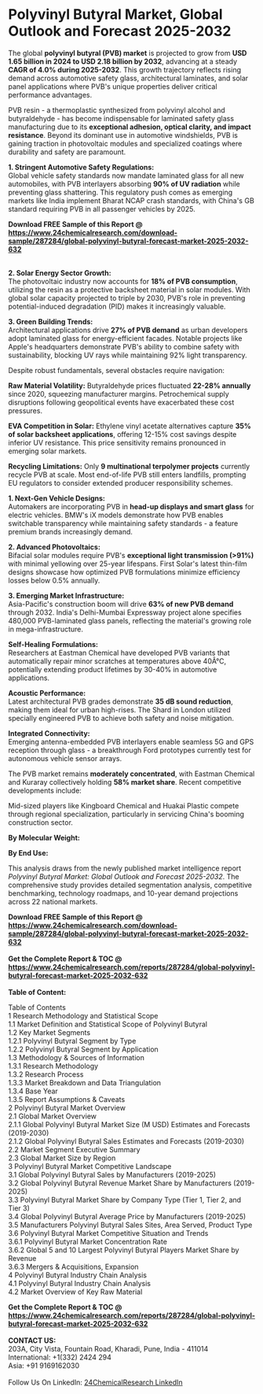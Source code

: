 <h1>Polyvinyl Butyral Market, Global Outlook and Forecast 2025-2032</h1><p>The global <strong>polyvinyl butyral (PVB) market</strong> is projected to grow from <strong>USD 1.65 billion in 2024 to USD 2.18 billion by 2032</strong>, advancing at a steady <strong>CAGR of 4.0% during 2025-2032</strong>. This growth trajectory reflects rising demand across automotive safety glass, architectural laminates, and solar panel applications where PVB's unique properties deliver critical performance advantages.</p><p>PVB resin - a thermoplastic synthesized from polyvinyl alcohol and butyraldehyde - has become indispensable for laminated safety glass manufacturing due to its <strong>exceptional adhesion, optical clarity, and impact resistance</strong>. Beyond its dominant use in automotive windshields, PVB is gaining traction in photovoltaic modules and specialized coatings where durability and safety are paramount.</p><p><strong>1. Stringent Automotive Safety Regulations:</strong><br>
Global vehicle safety standards now mandate laminated glass for all new automobiles, with PVB interlayers absorbing <strong>90% of UV radiation</strong> while preventing glass shattering. This regulatory push comes as emerging markets like India implement Bharat NCAP crash standards, with China's GB standard requiring PVB in all passenger vehicles by 2025.</p><div><b>Download FREE Sample of this Report @ 
            <a href="https://www.24chemicalresearch.com/download-sample/287284/global-polyvinyl-butyral-forecast-market-2025-2032-632">
            https://www.24chemicalresearch.com/download-sample/287284/global-polyvinyl-butyral-forecast-market-2025-2032-632</a></b></div><br><p><strong>2. Solar Energy Sector Growth:</strong><br>
The photovoltaic industry now accounts for <strong>18% of PVB consumption</strong>, utilizing the resin as a protective backsheet material in solar modules. With global solar capacity projected to triple by 2030, PVB's role in preventing potential-induced degradation (PID) makes it increasingly valuable.</p><p><strong>3. Green Building Trends:</strong><br>
Architectural applications drive <strong>27% of PVB demand</strong> as urban developers adopt laminated glass for energy-efficient facades. Notable projects like Apple's headquarters demonstrate PVB's ability to combine safety with sustainability, blocking UV rays while maintaining 92% light transparency.</p><p>Despite robust fundamentals, several obstacles require navigation:</p><p><strong>Raw Material Volatility:</strong> Butyraldehyde prices fluctuated <strong>22-28% annually</strong> since 2020, squeezing manufacturer margins. Petrochemical supply disruptions following geopolitical events have exacerbated these cost pressures.</p><p><strong>EVA Competition in Solar:</strong> Ethylene vinyl acetate alternatives capture <strong>35% of solar backsheet applications</strong>, offering 12-15% cost savings despite inferior UV resistance. This price sensitivity remains pronounced in emerging solar markets.</p><p><strong>Recycling Limitations:</strong> Only <strong>9 multinational terpolymer projects</strong> currently recycle PVB at scale. Most end-of-life PVB still enters landfills, prompting EU regulators to consider extended producer responsibility schemes.</p><p><strong>1. Next-Gen Vehicle Designs:</strong><br>
Automakers are incorporating PVB in <strong>head-up displays and smart glass</strong> for electric vehicles. BMW's iX models demonstrate how PVB enables switchable transparency while maintaining safety standards - a feature premium brands increasingly demand.</p><p><strong>2. Advanced Photovoltaics:</strong><br>
Bifacial solar modules require PVB's <strong>exceptional light transmission (&gt;91%)</strong> with minimal yellowing over 25-year lifespans. First Solar's latest thin-film designs showcase how optimized PVB formulations minimize efficiency losses below 0.5% annually.</p><p><strong>3. Emerging Market Infrastructure:</strong><br>
Asia-Pacific's construction boom will drive <strong>63% of new PVB demand</strong> through 2032. India's Delhi-Mumbai Expressway project alone specifies 480,000 PVB-laminated glass panels, reflecting the material's growing role in mega-infrastructure.</p><p><strong>Self-Healing Formulations:</strong><br>
    Researchers at Eastman Chemical have developed PVB variants that automatically repair minor scratches at temperatures above 40Â°C, potentially extending product lifetimes by 30-40% in automotive applications.</p><p><strong>Acoustic Performance:</strong><br>
    Latest architectural PVB grades demonstrate <strong>35 dB sound reduction</strong>, making them ideal for urban high-rises. The Shard in London utilized specially engineered PVB to achieve both safety and noise mitigation.</p><p><strong>Integrated Connectivity:</strong><br>
    Emerging antenna-embedded PVB interlayers enable seamless 5G and GPS reception through glass - a breakthrough Ford prototypes currently test for autonomous vehicle sensor arrays.</p><p>The PVB market remains <strong>moderately concentrated</strong>, with Eastman Chemical and Kuraray collectively holding <strong>58% market share</strong>. Recent competitive developments include:</p><p>Mid-sized players like Kingboard Chemical and Huakai Plastic compete through regional specialization, particularly in servicing China's booming construction sector.</p><p><strong>By Molecular Weight:</strong></p><p><strong>By End Use:</strong></p><p>This analysis draws from the newly published market intelligence report <em>Polyvinyl Butyral Market: Global Outlook and Forecast 2025-2032</em>. The comprehensive study provides detailed segmentation analysis, competitive benchmarking, technology roadmaps, and 10-year demand projections across 22 national markets.</p><div><b>Download FREE Sample of this Report @ 
            <a href="https://www.24chemicalresearch.com/download-sample/287284/global-polyvinyl-butyral-forecast-market-2025-2032-632">
            https://www.24chemicalresearch.com/download-sample/287284/global-polyvinyl-butyral-forecast-market-2025-2032-632</a></b></div><br><div><b>Get the Complete Report & TOC @ 
            <a href="https://www.24chemicalresearch.com/reports/287284/global-polyvinyl-butyral-forecast-market-2025-2032-632">
            https://www.24chemicalresearch.com/reports/287284/global-polyvinyl-butyral-forecast-market-2025-2032-632</a></b></div><br>
            <b>Table of Content:</b><p>Table of Contents<br />
1 Research Methodology and Statistical Scope<br />
1.1 Market Definition and Statistical Scope of Polyvinyl Butyral<br />
1.2 Key Market Segments<br />
1.2.1 Polyvinyl Butyral Segment by Type<br />
1.2.2 Polyvinyl Butyral Segment by Application<br />
1.3 Methodology & Sources of Information<br />
1.3.1 Research Methodology<br />
1.3.2 Research Process<br />
1.3.3 Market Breakdown and Data Triangulation<br />
1.3.4 Base Year<br />
1.3.5 Report Assumptions & Caveats<br />
2 Polyvinyl Butyral Market Overview<br />
2.1 Global Market Overview<br />
2.1.1 Global Polyvinyl Butyral Market Size (M USD) Estimates and Forecasts (2019-2030)<br />
2.1.2 Global Polyvinyl Butyral Sales Estimates and Forecasts (2019-2030)<br />
2.2 Market Segment Executive Summary<br />
2.3 Global Market Size by Region<br />
3 Polyvinyl Butyral Market Competitive Landscape<br />
3.1 Global Polyvinyl Butyral Sales by Manufacturers (2019-2025)<br />
3.2 Global Polyvinyl Butyral Revenue Market Share by Manufacturers (2019-2025)<br />
3.3 Polyvinyl Butyral Market Share by Company Type (Tier 1, Tier 2, and Tier 3)<br />
3.4 Global Polyvinyl Butyral Average Price by Manufacturers (2019-2025)<br />
3.5 Manufacturers Polyvinyl Butyral Sales Sites, Area Served, Product Type<br />
3.6 Polyvinyl Butyral Market Competitive Situation and Trends<br />
3.6.1 Polyvinyl Butyral Market Concentration Rate<br />
3.6.2 Global 5 and 10 Largest Polyvinyl Butyral Players Market Share by Revenue<br />
3.6.3 Mergers & Acquisitions, Expansion<br />
4 Polyvinyl Butyral Industry Chain Analysis<br />
4.1 Polyvinyl Butyral Industry Chain Analysis<br />
4.2 Market Overview of Key Raw Material</p><div><b>Get the Complete Report & TOC @ 
            <a href="https://www.24chemicalresearch.com/reports/287284/global-polyvinyl-butyral-forecast-market-2025-2032-632">
            https://www.24chemicalresearch.com/reports/287284/global-polyvinyl-butyral-forecast-market-2025-2032-632</a></b></div><br><b>CONTACT US:</b><br>
            203A, City Vista, Fountain Road, Kharadi, Pune, India - 411014<br>
            International: +1(332) 2424 294<br>
            Asia: +91 9169162030 <br><br>
            Follow Us On LinkedIn: <a href="https://www.linkedin.com/company/24chemicalresearch/">24ChemicalResearch LinkedIn</a>